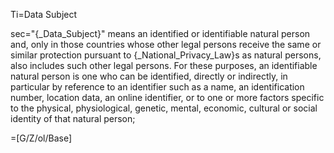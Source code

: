 Ti=Data Subject

sec="{_Data_Subject}" means an identified or identifiable natural person and, only in those countries whose other legal persons receive the same or similar protection pursuant to {_National_Privacy_Law}s as natural persons, also includes such other legal persons.  For these purposes, an identifiable natural person is one who can be identified, directly or indirectly, in particular by reference to an identifier such as a name, an identification number, location data, an online identifier, or to one or more factors specific to the physical, physiological, genetic, mental, economic, cultural or social identity of that natural person;

=[G/Z/ol/Base]
